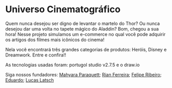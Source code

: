 
# Universo Cinematográfico

Quem nunca desejou ser digno de levantar o martelo do Thor? Ou nunca desejou dar uma volta no tapete mágico do Aladdin? Bom, chegou a sua hora! Nesse projeto simulamos um e-commerce no qual você pode adquirir os artigos dos filmes mais icônicos do cinema! 


Nela você encontrará três grandes categorias de produtos: Heróis, Disney e Dreamwork. Entre e confira!!

As tecnologias usadas foram: portugol studio v2.7.5 e o draw.io

Siga nossos fundadores:
[Mahyara Paraquett](https://github.com/MahyParaquett);
[Rian Ferreira](https://github.com/Rian-Fernandes);
[Felipe Ribeiro](https://github.com/philippusv);
[Eduardo](https://github.com/eduardocs90);
[Lucas Latsch](https://github.com/LucasLatsch)


